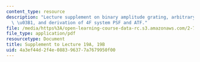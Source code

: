 ```yaml
---
content_type: resource
description: "Lecture supplement on binary amplitude grating, arbitrary duty cycle\
  \ \u03B1, and derivation of 4F system PSF and ATF."
file: /media/https%3A/open-learning-course-data-rc.s3.amazonaws.com/2-71-optics-spring-2009/4a3ef44d2f4e088396377a7679950f00_MIT2_71S09_supp19.pdf
file_type: application/pdf
resourcetype: Document
title: Supplement to Lecture 19A, 19B
uid: 4a3ef44d-2f4e-0883-9637-7a7679950f00
---
```

